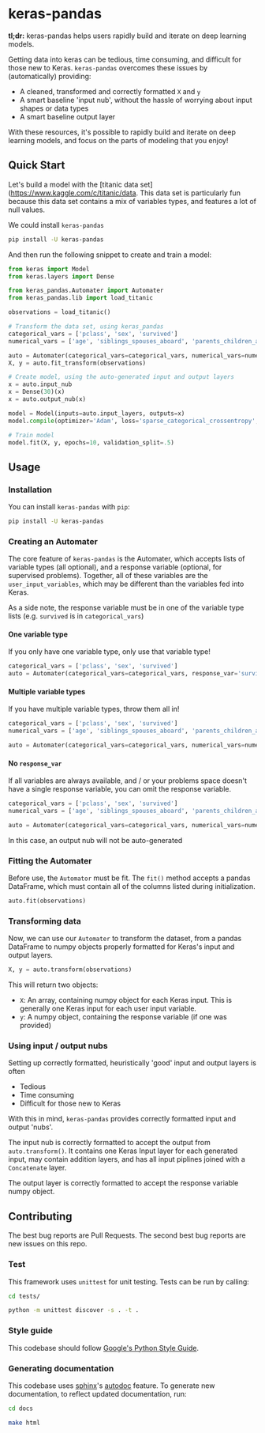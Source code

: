 # keras-pandas

**tl;dr:** keras-pandas helps users rapidly build and iterate on deep learning models. 

Getting data into keras can be tedious, time consuming, and difficult for those new to Keras. `keras-pandas` overcomes 
these issues by (automatically) providing:

 - A cleaned, transformed and correctly formatted `X` and `y`
 - A smart baseline 'input nub', without the hassle of worrying about input shapes or data types
 - A smart baseline output layer
 
With these resources, it's possible to rapidly build and iterate on deep learning models, and focus on the parts of 
modeling that you enjoy!

## Quick Start

Let's build a model with the [titanic data set](https://www.kaggle.com/c/titanic/data. This data set is particularly 
fun because this data set contains a mix of variables types, and features a lot of null values. 

We could install `keras-pandas`

```bash
pip install -U keras-pandas
```

And then run the following snippet to create and train a model:

```python
from keras import Model
from keras.layers import Dense

from keras_pandas.Automater import Automater
from keras_pandas.lib import load_titanic

observations = load_titanic()

# Transform the data set, using keras_pandas
categorical_vars = ['pclass', 'sex', 'survived']
numerical_vars = ['age', 'siblings_spouses_aboard', 'parents_children_aboard', 'fare']

auto = Automater(categorical_vars=categorical_vars, numerical_vars=numerical_vars, response_var='survived')
X, y = auto.fit_transform(observations)

# Create model, using the auto-generated input and output layers
x = auto.input_nub
x = Dense(30)(x)
x = auto.output_nub(x)

model = Model(inputs=auto.input_layers, outputs=x)
model.compile(optimizer='Adam', loss='sparse_categorical_crossentropy', metrics=['accuracy'])

# Train model
model.fit(X, y, epochs=10, validation_split=.5)
``` 

## Usage

### Installation

You can install `keras-pandas` with `pip`:

```bash
pip install -U keras-pandas
```

### Creating an Automater

The core feature of `keras-pandas` is the Automater, which accepts lists of variable types (all optional), and a 
response variable (optional, for supervised problems). Together, all of these variables are the `user_input_variables`, 
which may be different than the variables fed into Keras. 

As a side note, the response variable must be in one of the variable type lists (e.g. `survived` is in `categorical_vars`)

#### One variable type

If you only have one variable type, only use that variable type!

```python
categorical_vars = ['pclass', 'sex', 'survived']
auto = Automater(categorical_vars=categorical_vars, response_var='survived')
```

#### Multiple variable types

If you have multiple variable types, throw them all in!

```python
categorical_vars = ['pclass', 'sex', 'survived']
numerical_vars = ['age', 'siblings_spouses_aboard', 'parents_children_aboard', 'fare']

auto = Automater(categorical_vars=categorical_vars, numerical_vars=numerical_vars, response_var='survived')
```

#### No `response_var`

If all variables are always available, and / or your problems space doesn't have a single response variable, you can 
omit the response variable.

```python
categorical_vars = ['pclass', 'sex', 'survived']
numerical_vars = ['age', 'siblings_spouses_aboard', 'parents_children_aboard', 'fare']

auto = Automater(categorical_vars=categorical_vars, numerical_vars=numerical_vars)
```

In this case, an output nub will not be auto-generated

### Fitting the Automater

Before use, the `Automator` must be fit. The `fit()` method accepts a pandas DataFrame, which must contain all of the 
columns listed during initialization.

```python
auto.fit(observations)
```

### Transforming data

Now, we can use our `Automater` to transform the dataset, from a pandas DataFrame to numpy objects properly formatted
for Keras's input and output layers. 

```python
X, y = auto.transform(observations)
```

This will return two objects:

  - `X`: An array, containing numpy object for each Keras input. This is generally one Keras input for each user 
  input variable. 
  - `y`: A numpy object, containing the response variable (if one was provided) 

### Using input / output nubs

Setting up correctly formatted, heuristically 'good' input and output layers is often

 - Tedious
 - Time consuming
 - Difficult for those new to Keras
 
With this in mind, `keras-pandas` provides correctly formatted input and output 'nubs'. 

The input nub is correctly formatted to accept the output from `auto.transform()`. It contains one Keras Input layer 
for each generated input, may contain addition layers, and has all input piplines joined with a `Concatenate` layer. 

The output layer is correctly formatted to accept the response variable numpy object.  

## Contributing

The best bug reports are Pull Requests. The second best bug reports are new issues on this repo. 

### Test

This framework uses `unittest` for unit testing. Tests can be run by calling:

```bash
cd tests/

python -m unittest discover -s . -t .
```
### Style guide

This codebase should follow [Google's Python Style Guide](https://google.github.io/styleguide/pyguide.html). 

### Generating documentation

This codebase uses [sphinx](http://www.sphinx-doc.org/en/master/usage/restructuredtext/basics.html)'s 
[autodoc](http://www.sphinx-doc.org/en/master/ext/autodoc.html) feature. To generate new documentation, to reflect 
updated documentation, run:

```bash
cd docs

make html

```  
